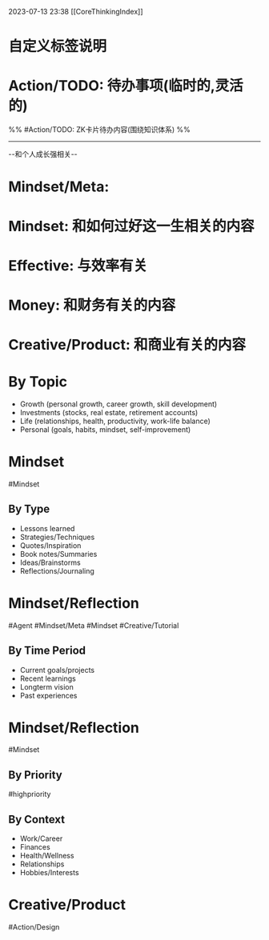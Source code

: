 2023-07-13 23:38
[[CoreThinkingIndex]]

# 自定义标签说明

# Action/TODO: 待办事项(临时的,灵活的)
%% #Action/TODO: ZK卡片待办内容(围绕知识体系) %%

---

--和个人成长强相关--
# Mindset/Meta:
# Mindset: 和如何过好这一生相关的内容
# Effective: 与效率有关
# Money: 和财务有关的内容
# Creative/Product: 和商业有关的内容
<!--SR:!2023-07-17,1,230-->

# By Topic

- Growth (personal growth, career growth, skill development)
- Investments (stocks, real estate, retirement accounts)
- Life (relationships, health, productivity, work-life balance)
- Personal (goals, habits, mindset, self-improvement)
# Mindset
#Mindset 

## By Type

- Lessons learned
- Strategies/Techniques
- Quotes/Inspiration
- Book notes/Summaries
- Ideas/Brainstorms
- Reflections/Journaling
# Mindset/Reflection 
#Agent #Mindset/Meta #Mindset #Creative/Tutorial

## By Time Period

- Current goals/projects
- Recent learnings
- Longterm vision
- Past experiences
# Mindset/Reflection 
#Mindset

## By Priority
#highpriority 

## By Context
- Work/Career
- Finances
- Health/Wellness
- Relationships
- Hobbies/Interests
# Creative/Product   
#Action/Design
